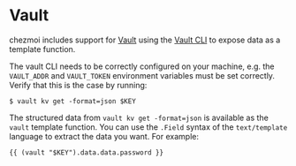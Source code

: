 # Vault

chezmoi includes support for [Vault](https://www.vaultproject.io/) using the
[Vault CLI](https://www.vaultproject.io/docs/commands/) to expose data as a
template function.

The vault CLI needs to be correctly configured on your machine, e.g. the
`VAULT_ADDR` and `VAULT_TOKEN` environment variables must be set correctly.
Verify that this is the case by running:

```console
$ vault kv get -format=json $KEY
```

The structured data from `vault kv get -format=json` is available as the
`vault` template function. You can use the `.Field` syntax of the
`text/template` language to extract the data you want. For example:

```
{{ (vault "$KEY").data.data.password }}
```
